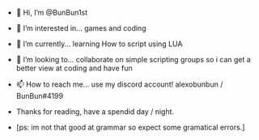 - 👋 Hi, I’m @BunBun1st
- 👀 I’m interested in... games and coding
- 🌱 I’m currently... learning How to script using LUA
- 💞️ I’m looking to... collaborate on simple scripting groups so i can get a better view at coding and have fun
- 📫 How to reach me... use my discord account! alexobunbun / BunBun#4199

- Thanks for reading, have a spendid day / night.
- [ps: im not that good at grammar so expect some gramatical errors.]
